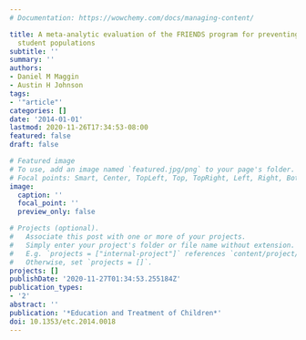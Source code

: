 ```yaml
---
# Documentation: https://wowchemy.com/docs/managing-content/

title: A meta-analytic evaluation of the FRIENDS program for preventing anxiety in
  student populations
subtitle: ''
summary: ''
authors:
- Daniel M Maggin
- Austin H Johnson
tags:
- '"article"'
categories: []
date: '2014-01-01'
lastmod: 2020-11-26T17:34:53-08:00
featured: false
draft: false

# Featured image
# To use, add an image named `featured.jpg/png` to your page's folder.
# Focal points: Smart, Center, TopLeft, Top, TopRight, Left, Right, BottomLeft, Bottom, BottomRight.
image:
  caption: ''
  focal_point: ''
  preview_only: false

# Projects (optional).
#   Associate this post with one or more of your projects.
#   Simply enter your project's folder or file name without extension.
#   E.g. `projects = ["internal-project"]` references `content/project/deep-learning/index.md`.
#   Otherwise, set `projects = []`.
projects: []
publishDate: '2020-11-27T01:34:53.255184Z'
publication_types:
- '2'
abstract: ''
publication: '*Education and Treatment of Children*'
doi: 10.1353/etc.2014.0018
---
```

